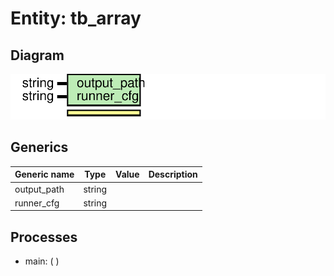 # Entity: tb_array

## Diagram

![Diagram](tb_array.svg "Diagram")
## Generics

| Generic name | Type   | Value | Description |
| ------------ | ------ | ----- | ----------- |
| output_path  | string |       |             |
| runner_cfg   | string |       |             |
## Processes
- main: (  )
